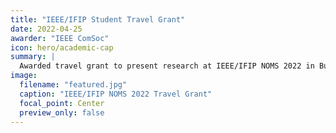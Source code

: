 ```yaml
---
title: "IEEE/IFIP Student Travel Grant"
date: 2022-04-25
awarder: "IEEE ComSoc"
icon: hero/academic-cap
summary: |
  Awarded travel grant to present research at IEEE/IFIP NOMS 2022 in Budapest, Hungary.
image:
  filename: "featured.jpg"
  caption: "IEEE/IFIP NOMS 2022 Travel Grant"
  focal_point: Center
  preview_only: false
---
```

